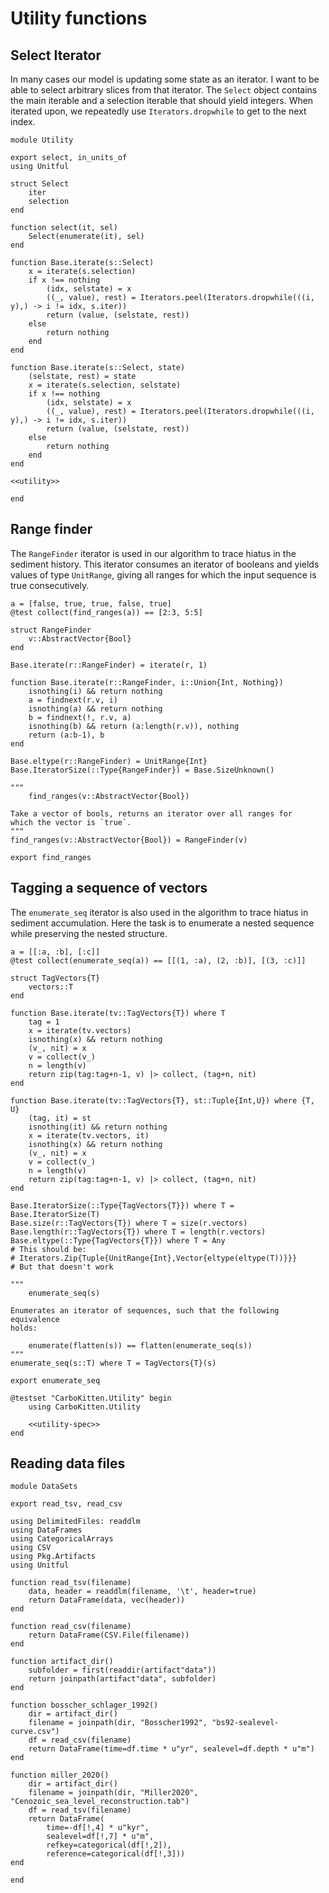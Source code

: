 # Utility functions

## Select Iterator
In many cases our model is updating some state as an iterator. I want to be able to select arbitrary slices from that iterator. The `Select` object contains the main iterable and a selection iterable that should yield integers. When iterated upon, we repeatedly use `Iterators.dropwhile` to get to the next index.

``` {.julia file=src/Utility.jl}
module Utility

export select, in_units_of
using Unitful

struct Select
    iter
    selection
end

function select(it, sel)
    Select(enumerate(it), sel)
end

function Base.iterate(s::Select)
    x = iterate(s.selection)
    if x !== nothing
        (idx, selstate) = x
        ((_, value), rest) = Iterators.peel(Iterators.dropwhile(((i, y),) -> i != idx, s.iter))
        return (value, (selstate, rest))
    else
        return nothing
    end
end

function Base.iterate(s::Select, state)
    (selstate, rest) = state
    x = iterate(s.selection, selstate)
    if x !== nothing
        (idx, selstate) = x
        ((_, value), rest) = Iterators.peel(Iterators.dropwhile(((i, y),) -> i != idx, s.iter))
        return (value, (selstate, rest))
    else
        return nothing
    end
end

<<utility>>

end
```

## Range finder

The `RangeFinder` iterator is used in our algorithm to trace hiatus in the sediment history. This iterator consumes an iterator of booleans and yields values of type `UnitRange`, giving all ranges for which the input sequence is true consecutively.

``` {.julia #utility-spec}
a = [false, true, true, false, true]
@test collect(find_ranges(a)) == [2:3, 5:5]
```

``` {.julia #utility}
struct RangeFinder
	v::AbstractVector{Bool}
end

Base.iterate(r::RangeFinder) = iterate(r, 1)

function Base.iterate(r::RangeFinder, i::Union{Int, Nothing})
	isnothing(i) && return nothing
	a = findnext(r.v, i)
	isnothing(a) && return nothing
	b = findnext(!, r.v, a)
	isnothing(b) && return (a:length(r.v)), nothing
	return (a:b-1), b
end

Base.eltype(r::RangeFinder) = UnitRange{Int}
Base.IteratorSize(::Type{RangeFinder}) = Base.SizeUnknown()

"""
    find_ranges(v::AbstractVector{Bool})

Take a vector of bools, returns an iterator over all ranges for
which the vector is `true`.
"""
find_ranges(v::AbstractVector{Bool}) = RangeFinder(v)

export find_ranges
```

## Tagging a sequence of vectors

The `enumerate_seq` iterator is also used in the algorithm to trace hiatus in sediment accumulation. Here the task is to enumerate a nested sequence while preserving the nested structure.

``` {.julia #utility-spec}
a = [[:a, :b], [:c]]
@test collect(enumerate_seq(a)) == [[(1, :a), (2, :b)], [(3, :c)]]
```

``` {.julia #utility}
struct TagVectors{T}
	vectors::T
end

function Base.iterate(tv::TagVectors{T}) where T
	tag = 1
	x = iterate(tv.vectors)
	isnothing(x) && return nothing
	(v_, nit) = x
	v = collect(v_)
	n = length(v)
	return zip(tag:tag+n-1, v) |> collect, (tag+n, nit)
end

function Base.iterate(tv::TagVectors{T}, st::Tuple{Int,U}) where {T, U}
	(tag, it) = st
	isnothing(it) && return nothing
	x = iterate(tv.vectors, it)
	isnothing(x) && return nothing
	(v_, nit) = x
	v = collect(v_)
	n = length(v)
	return zip(tag:tag+n-1, v) |> collect, (tag+n, nit)
end

Base.IteratorSize(::Type{TagVectors{T}}) where T = Base.IteratorSize(T)
Base.size(r::TagVectors{T}) where T = size(r.vectors)
Base.length(r::TagVectors{T}) where T = length(r.vectors)
Base.eltype(::Type{TagVectors{T}}) where T = Any
# This should be:
# Iterators.Zip{Tuple{UnitRange{Int},Vector{eltype(eltype(T))}}}
# But that doesn't work

"""
    enumerate_seq(s)

Enumerates an iterator of sequences, such that the following equivalence
holds:

    enumerate(flatten(s)) == flatten(enumerate_seq(s))
"""
enumerate_seq(s::T) where T = TagVectors{T}(s)

export enumerate_seq
```

``` {.julia file=test/UtilitySpec.jl}
@testset "CarboKitten.Utility" begin
    using CarboKitten.Utility

    <<utility-spec>>
end
```

## Reading data files

``` {.julia file=src/DataSets.jl}
module DataSets

export read_tsv, read_csv

using DelimitedFiles: readdlm
using DataFrames
using CategoricalArrays
using CSV
using Pkg.Artifacts
using Unitful

function read_tsv(filename)
    data, header = readdlm(filename, '\t', header=true)
    return DataFrame(data, vec(header))
end

function read_csv(filename)
    return DataFrame(CSV.File(filename))
end

function artifact_dir()
    subfolder = first(readdir(artifact"data"))
    return joinpath(artifact"data", subfolder)
end

function bosscher_schlager_1992()
    dir = artifact_dir()
    filename = joinpath(dir, "Bosscher1992", "bs92-sealevel-curve.csv")
    df = read_csv(filename)
    return DataFrame(time=df.time * u"yr", sealevel=df.depth * u"m")
end

function miller_2020()
    dir = artifact_dir()
    filename = joinpath(dir, "Miller2020", "Cenozoic_sea_level_reconstruction.tab")
    df = read_tsv(filename)
    return DataFrame(
        time=-df[!,4] * u"kyr",
        sealevel=df[!,7] * u"m",
        refkey=categorical(df[!,2]),
        reference=categorical(df[!,3]))
end

end
```
